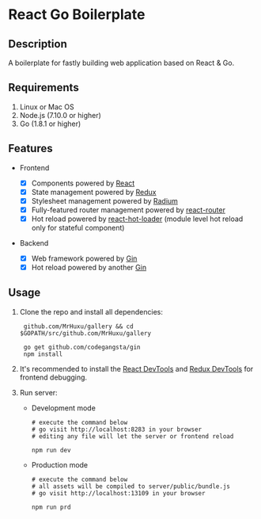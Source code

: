 # React Go Boilerplate

## Description

A boilerplate for fastly building web application based on React & Go.

## Requirements


1. Linux or Mac OS
2. Node.js (7.10.0 or higher)
3. Go (1.8.1 or higher)

## Features

- Frontend

  - [x] Components powered by [React](https://github.com/facebook/react)
  - [x] State management powered by [Redux](https://github.com/reactjs/redux)
  - [x] Stylesheet management powered by [Radium](https://github.com/FormidableLabs/radium)
  - [x] Fully-featured router management powered by [react-router](https://github.com/ReactTraining/react-router)
  - [x] Hot reload powered by [react-hot-loader](https://github.com/gaearon/react-hot-loader) (module level hot reload only for stateful component)

- Backend

  - [x] Web framework powered by [Gin](https://github.com/gin-gonic/gin)
  - [x] Hot reload powered by another [Gin](https://github.com/codegangsta/gin)

## Usage

1. Clone the repo and install all dependencies:


        github.com/MrHuxu/gallery && cd $GOPATH/src/github.com/MrHuxu/gallery

        go get github.com/codegangsta/gin
        npm install

2. It's recommended to install the [React DevTools](https://github.com/facebook/react-devtools) and [Redux DevTools](https://github.com/gaearon/redux-devtools) for frontend debugging.


3. Run server:

    - Development mode

          # execute the command below
          # go visit http://localhost:8283 in your browser
          # editing any file will let the server or frontend reload

          npm run dev

    - Production mode

          # execute the command below
          # all assets will be compiled to server/public/bundle.js
          # go visit http://localhost:13109 in your browser

          npm run prd